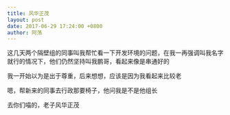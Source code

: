 ```yaml
---
title: 风华正茂
layout: post
date: 2017-06-29 17:24:00 +0800
author: 阿荡
---
```


这几天两个隔壁组的同事叫我帮忙看一下开发环境的问题，在我一再强调叫我名字就行的情况下，他们仍然坚持叫我鹏哥，看起来像是串通好的

我一开始以为是出于尊重，后来想想，应该是因为我看起来比较老

嗯，帮新来的同事去行政那要椅子，他问我是不是他组长

去你们喵的，老子风华正茂
